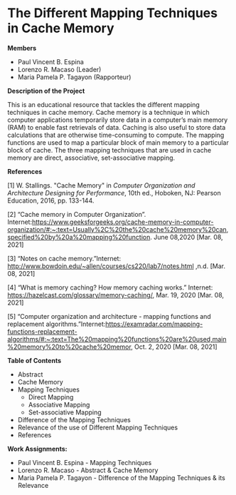 # The Different Mapping Techniques in Cache Memory 
**Members**
- Paul Vincent B. Espina
- Lorenzo R. Macaso (Leader)
- Maria Pamela P. Tagayon (Rapporteur)

**Description of the Project**

This is an educational resource that tackles the different mapping techniques in cache memory. Cache memory is a technique in which computer applications temporarily store data in a
computer’s main memory (RAM) to enable fast retrievals of data. Caching is also useful to store
data calculations that are otherwise time-consuming to compute. The mapping functions are used
to map a particular block of main memory to a particular block of cache. The three mapping
techniques that are used in cache memory are direct, associative, set-associative mapping. 

**References**

[1] W. Stallings. "Cache Memory" in *Computer Organization and Architecture Designing for Performance*, 10th ed., Hoboken, NJ: Pearson Education, 2016, pp. 133-144.

[2] “Cache memory in Computer Organization”. Internet:https://www.geeksforgeeks.org/cache-memory-in-computer-organization/#:~:text=Usually%2C%20the%20cache%20memory%20can,specified%20by%20a%20mapping%20function. June 08,2020 [Mar. 08, 2021] 

[3] “Notes on cache  memory.”Internet: http://www.bowdoin.edu/~allen/courses/cs220/lab7/notes.html ,n.d. [Mar. 08, 2021]

[4] “What is memory caching? How memory caching works.” Internet: https://hazelcast.com/glossary/memory-caching/, Mar. 19, 2020 [Mar. 08, 2021] 

[5] “Computer organization and architecture - mapping functions and replacement algorithms.”Internet:https://examradar.com/mapping-functions-replacement-algorithms/#:~:text=The%20mapping%20functions%20are%20used,main%20memory%20to%20cache%20memor, Oct. 2, 2020 [Mar. 08, 2021]

**Table of Contents**
- Abstract
- Cache Memory
- Mapping Techniques
  - Direct Mapping
  - Associative Mapping
  - Set-associative Mapping
- Difference of the Mapping Techniques
- Relevance of the use of Different Mapping Techniques
- References

**Work Assignments:**
- Paul Vincent B. Espina 	- Mapping Techniques
- Lorenzo R. Macaso 		- Abstract & Cache Memory
- Maria Pamela P. Tagayon 	- Difference of the Mapping Techniques & its Relevance

